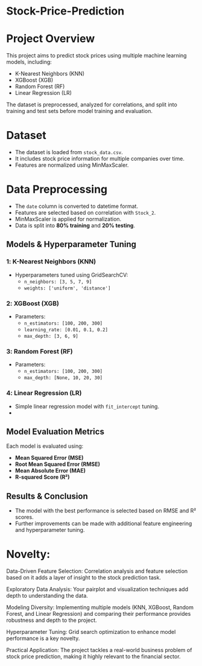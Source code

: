 # Stock-Price-Prediction

# Project Overview
This project aims to predict stock prices using multiple machine learning models, including:
- K-Nearest Neighbors (KNN)
- XGBoost (XGB)
- Random Forest (RF)
- Linear Regression (LR)

The dataset is preprocessed, analyzed for correlations, and split into training and test sets before model training and evaluation.

 # Dataset
- The dataset is loaded from `stock_data.csv`.
- It includes stock price information for multiple companies over time.
- Features are normalized using MinMaxScaler.

# Data Preprocessing
- The `date` column is converted to datetime format.
- Features are selected based on correlation with `Stock_2`.
- MinMaxScaler is applied for normalization.
- Data is split into **80% training** and **20% testing**.

## Models & Hyperparameter Tuning

### 1️:  K-Nearest Neighbors (KNN)
- Hyperparameters tuned using GridSearchCV:
  - `n_neighbors: [3, 5, 7, 9]`
  - `weights: ['uniform', 'distance']`

### 2️:  XGBoost (XGB)
- Parameters:
  - `n_estimators: [100, 200, 300]`
  - `learning_rate: [0.01, 0.1, 0.2]`
  - `max_depth: [3, 6, 9]`

### 3️: Random Forest (RF)
- Parameters:
  - `n_estimators: [100, 200, 300]`
  - `max_depth: [None, 10, 20, 30]`

### 4️: Linear Regression (LR)
- Simple linear regression model with `fit_intercept` tuning.
- 
## Model Evaluation Metrics
Each model is evaluated using:
- **Mean Squared Error (MSE)**
- **Root Mean Squared Error (RMSE)**
- **Mean Absolute Error (MAE)**
- **R-squared Score (R²)**

## Results & Conclusion
- The model with the best performance is selected based on RMSE and R² scores.
- Further improvements can be made with additional feature engineering and hyperparameter tuning.

# Novelty:
Data-Driven Feature Selection: Correlation analysis and feature selection based on it adds a layer of insight to the stock prediction task.

Exploratory Data Analysis: Your pairplot and visualization techniques add depth to understanding the data.

Modeling Diversity: Implementing multiple models (KNN, XGBoost, Random Forest, and Linear Regression) and comparing their performance provides robustness and depth to the project.

Hyperparameter Tuning: Grid search optimization to enhance model performance is a key novelty.

Practical Application: The project tackles a real-world business problem of stock price prediction, making it highly relevant to the financial sector.

